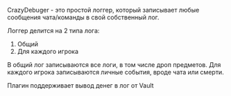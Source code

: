 CrazyDebuger - это простой логгер, который записывает любые сообщения чата/команды в свой собственный лог.

Логгер делится на 2 типа лога:
1. Общий
2. Для каждого игрока

В общий лог записываются все логи, в том числе дроп предметов.
Для каждого игрока записываются личные события, вроде чата или смерти.

Плагин поддерживает вывод денег в лог от Vault
